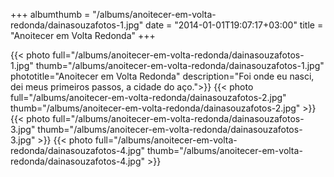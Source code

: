 +++
albumthumb = "/albums/anoitecer-em-volta-redonda/dainasouzafotos-1.jpg"
date = "2014-01-01T19:07:17+03:00"
title = "Anoitecer em Volta Redonda"
+++

{{< photo full="/albums/anoitecer-em-volta-redonda/dainasouzafotos-1.jpg" thumb="/albums/anoitecer-em-volta-redonda/dainasouzafotos-1.jpg" 
phototitle="Anoitecer em Volta Redonda" 
description="Foi onde eu nasci, dei meus primeiros passos, a cidade do aço.">}}
{{< photo full="/albums/anoitecer-em-volta-redonda/dainasouzafotos-2.jpg" thumb="/albums/anoitecer-em-volta-redonda/dainasouzafotos-2.jpg" >}}
{{< photo full="/albums/anoitecer-em-volta-redonda/dainasouzafotos-3.jpg" thumb="/albums/anoitecer-em-volta-redonda/dainasouzafotos-3.jpg" >}}
{{< photo full="/albums/anoitecer-em-volta-redonda/dainasouzafotos-4.jpg" thumb="/albums/anoitecer-em-volta-redonda/dainasouzafotos-4.jpg" >}}